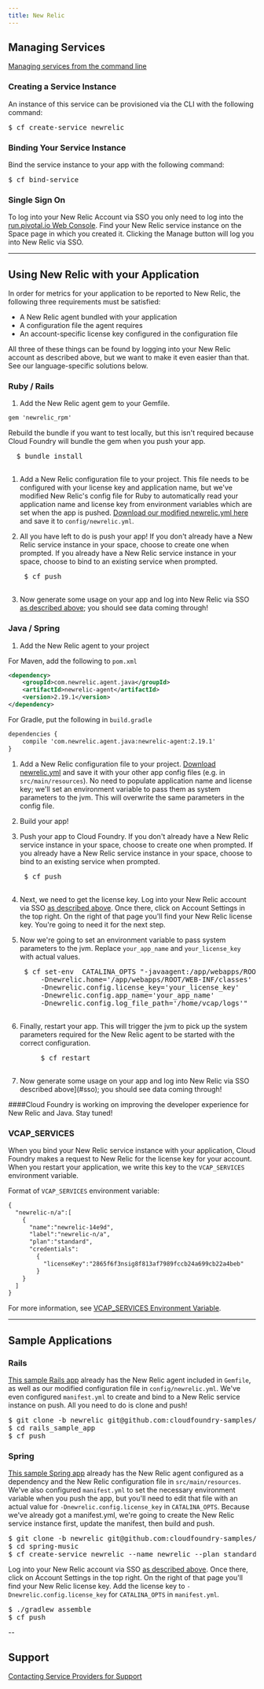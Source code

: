 ```yaml
---
title: New Relic
---
```


## <a id='managing'></a>Managing Services ##

[Managing services from the command line](../../../../using/services/managing-services.html)

### <a id='create'></a>Creating a Service Instance ###

An instance of this service can be provisioned via the CLI with the following command:

<pre class="terminal">
$ cf create-service newrelic
</pre>

### <a id='bind'></a>Binding Your Service Instance ###

Bind the service instance to your app with the following command:

<pre class="terminal">
$ cf bind-service 
</pre>

### <a id='sso'></a>Single Sign On ###

To log into your New Relic Account via SSO you only need to log into the [run.pivotal.io Web Console](http://console.run.pivotal.io). Find your New Relic service instance on the Space page in which you created it. Clicking the Manage button will log you into New Relic via SSO.

---

## <a id='using'></a>Using New Relic with your Application ##

In order for metrics for your application to be reported to New Relic, the following three requirements must be satisfied:

* A New Relic agent bundled with your application
* A configuration file the agent requires
* An account-specific license key configured in the configuration file

All three of these things can be found by logging into your New Relic account as described above, but we want to make it even easier than that. See our language-specific solutions below.

### <a id='ruby'></a>Ruby / Rails ###

1. Add the New Relic agent gem to your Gemfile.

  ~~~xml
  gem 'newrelic_rpm'
  ~~~
  Rebuild the bundle if you want to test locally, but this isn't required because Cloud Foundry will bundle the gem when you push your app.
  <pre class="terminal">
  $ bundle install
  </pre>

1. Add a New Relic configuration file to your project. This file needs to be configured with your license key and application name, but we've modified New Relic's config file for Ruby to automatically read your application name and license key from environment variables which are set when the app is pushed. [Download our modified newrelic.yml here](./newrelic-ruby.yml) and save it to `config/newrelic.yml`.

1. All you have left to do is push your app! If you don't already have a New Relic service instance in your space, choose to create one when prompted. If you already have a New Relic service instance in your space, choose to bind to an existing service when prompted.
	
	<pre class="terminal">
	$ cf push
	</pre> 

1. Now generate some usage on your app and log into New Relic via SSO [as described above](#sso); you should see data coming through!

### <a id='java'></a>Java / Spring ###

1. Add the New Relic agent to your project

  For Maven, add the following to `pom.xml`

  ~~~xml
  <dependency>
      <groupId>com.newrelic.agent.java</groupId>
      <artifactId>newrelic-agent</artifactId>
      <version>2.19.1</version>
  </dependency>
  ~~~

  For Gradle, put the following in `build.gradle`

  ~~~xml
  dependencies {
      compile 'com.newrelic.agent.java:newrelic-agent:2.19.1'
  }
  ~~~

1. Add a New Relic configuration file to your project. [Download newrelic.yml](./newrelic.yml) and save it with your other app config files (e.g. in `src/main/resources`). No need to populate application name and license key; we'll set an environment variable to pass them as system parameters to the jvm. This will overwrite the same parameters in the config file.

1. Build your app!

1. Push your app to Cloud Foundry. If you don't already have a New Relic service instance in your space, choose to create one when prompted. If you already have a New Relic service instance in your space, choose to bind to an existing service when prompted.

	<pre class="terminal">
	$ cf push
	</pre> 

1. Next, we need to get the license key. Log into your New Relic account via SSO [as described above](#sso). Once there, click on Account Settings in the top right. On the right of that page you'll find your New Relic license key. You're going to need it for the next step.

1. Now we're going to set an environment variable to pass system parameters to the jvm. Replace `your_app_name` and `your_license_key` with actual values.

	<pre class="terminal">
	$ cf set-env <your app name> CATALINA_OPTS "-javaagent:/app/webapps/ROOT/WEB-INF/lib/newrelic-agent-2.19.1.jar 
		-Dnewrelic.home='/app/webapps/ROOT/WEB-INF/classes' 
		-Dnewrelic.config.license_key='your_license_key' 
		-Dnewrelic.config.app_name='your_app_name'
		-Dnewrelic.config.log_file_path='/home/vcap/logs'"
	</pre>

1. Finally, restart your app. This will trigger the jvm to pick up the system parameters required for the New Relic agent to be started with the correct configuration.

	<pre class="terminal">
        $ cf restart <your app name>
        </pre>

1. Now generate some usage on your app and log into New Relic via SSO described above](#sso); you should see data coming through!

####Cloud Foundry is working on improving the developer experience for New Relic and Java. Stay tuned!

### <a id='vcap-services'></a>VCAP_SERVICES ###

When you bind your New Relic service instance with your application, Cloud Foundry makes a request to New Relic for the license key for your account. When you restart your application, we write this key to the `VCAP_SERVICES` environment variable.

Format of `VCAP_SERVICES` environment variable:

~~~xml
{
  "newrelic-n/a":[
    {
      "name":"newrelic-14e9d",
      "label":"newrelic-n/a",
      "plan":"standard",
      "credentials":
        {
          "licenseKey":"2865f6f3nsig8f813af7989fccb24a699cb22a4beb"
        }
    }
  ]
}
~~~
For more information, see [VCAP_SERVICES Environment Variable](../../../using/services/environment-variable.html).

---

## <a id='sample-app'></a>Sample Applications ##

### <a id='sample-rails'></a>Rails ###

[This sample Rails app](https://github.com/cloudfoundry-samples/rails_sample_app/tree/newrelic) already has the New Relic agent included in `Gemfile`, as well as our modified configuration file in `config/newrelic.yml`. We've even configured `manifest.yml` to create and bind to a New Relic service instance on push. All you need to do is clone and push!

<pre class="terminal">
$ git clone -b newrelic git@github.com:cloudfoundry-samples/rails_sample_app.git
$ cd rails_sample_app
$ cf push
</pre>

### <a id='sample-spring'></a>Spring ###

[This sample Spring app](https://github.com/cloudfoundry-samples/spring-music/tree/newrelic) already has the New Relic agent configured as a dependency and the New Relic configuration file in `src/main/resources`. We've also configured `manifest.yml` to set the necessary environment variable when you push the app, but you'll need to edit that file with an actual value for `-Dnewrelic.config.license_key` in `CATALINA_OPTS`. Because we've already got a manifest.yml, we're going to create the New Relic service instance first, update the manifest, then build and push.   

<pre class="terminal">
$ git clone -b newrelic git@github.com:cloudfoundry-samples/spring-music.git
$ cd spring-music
$ cf create-service newrelic --name newrelic --plan standard
</pre>

Log into your New Relic account via SSO [as described above](#sso). Once there, click on Account Settings in the top right. On the right of that page you'll find your New Relic license key. Add the license key to `-Dnewrelic.config.license_key` for `CATALINA_OPTS` in `manifest.yml`.

<pre class="terminal">
$ ./gradlew assemble
$ cf push
</pre>

--

## <a id='support'></a>Support ##

[Contacting Service Providers for Support](contacting-service-providers-for-support.html)
